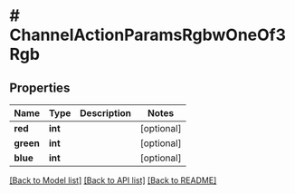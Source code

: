 # # ChannelActionParamsRgbwOneOf3Rgb

## Properties

Name | Type | Description | Notes
------------ | ------------- | ------------- | -------------
**red** | **int** |  | [optional]
**green** | **int** |  | [optional]
**blue** | **int** |  | [optional]

[[Back to Model list]](../../README.md#models) [[Back to API list]](../../README.md#endpoints) [[Back to README]](../../README.md)
